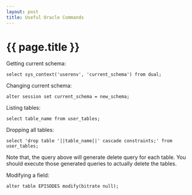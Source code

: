 ```yaml
---
layout: post
title: Useful Oracle Commands
---
```


{{ page.title }}
================

Getting current schema:

```
select sys_context('userenv', 'current_schema') from dual;
```

Changing current schema:

```
alter session set current_schema = new_schema;
```

Listing tables:

```
select table_name from user_tables;
````

Dropping all tables:

```
select 'drop table '||table_name||' cascade constraints;' from user_tables;
```

Note that, the query above will generate delete query for each table. You should execute those generated queries to actually delete the tables.

Modifying a field:

```
alter table EPISODES modify(bitrate null);
```
